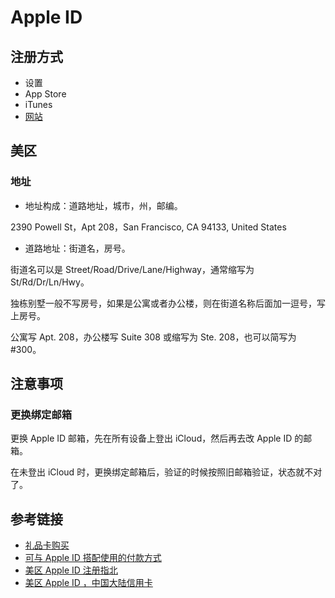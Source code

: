 # Apple ID

## 注册方式

- 设置
- App Store
- iTunes
- [网站](https://appleid.apple.com/)

## 美区

### 地址

- 地址构成：道路地址，城市，州，邮编。

2390 Powell St，Apt 208，San Francisco, CA 94133, United States

- 道路地址：街道名，房号。

街道名可以是 Street/Road/Drive/Lane/Highway，通常缩写为 St/Rd/Dr/Ln/Hwy。

独栋别墅一般不写房号，如果是公寓或者办公楼，则在街道名称后面加一逗号，写上房号。

公寓写 Apt. 208，办公楼写 Suite 308 或缩写为 Ste. 208，也可以简写为 #300。

## 注意事项

### 更换绑定邮箱

更换 Apple ID 邮箱，先在所有设备上登出 iCloud，然后再去改 Apple ID 的邮箱。

在未登出 iCloud 时，更换绑定邮箱后，验证的时候按照旧邮箱验证，状态就不对了。

## 参考链接

- [礼品卡购买](https://www.apple.com/shop/gift-cards)
- [可与 Apple ID 搭配使用的付款方式](https://support.apple.com/zh-cn/HT202631)
- [美区 Apple ID 注册指北](https://sspai.com/post/53973)
- [美区 Apple ID ，中国大陆信用卡](https://www.v2ex.com/t/662281)

